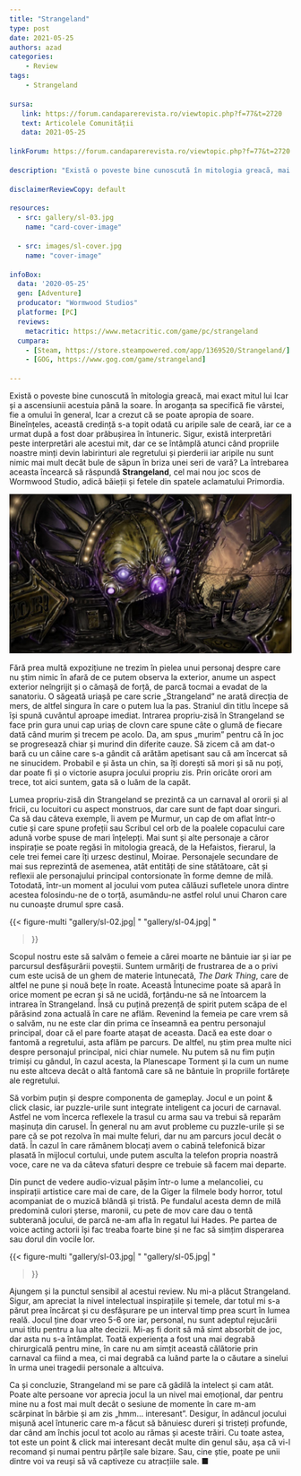 ```yaml
---
title: "Strangeland"
type: post
date: 2021-05-25
authors: azad
categories:
    - Review
tags:
    - Strangeland

sursa:
   link: https://forum.candaparerevista.ro/viewtopic.php?f=77&t=2720
   text: Articolele Comunității
   data: 2021-05-25

linkForum: https://forum.candaparerevista.ro/viewtopic.php?f=77&t=2720

description: "Există o poveste bine cunoscută în mitologia greacă, mai exact mitul lui Icar și a ascensiunii acestuia până la soare. În aroganța sa specifică fie vârstei, fie a omului în general, Icar a crezut că se poate apropia de soare. Bineînțeles, această credință s-a topit odată cu aripile sale de ceară, iar ce a urmat după a fost doar prăbușirea în întuneric. Sigur, există interpretări peste interpretări ale acestui mit, dar ce se întâmplă atunci când propriile noastre minți devin labirinturi ale regretului și pierderii iar aripile nu sunt nimic mai mult decât bule de săpun în briza unei seri de vară?"

disclaimerReviewCopy: default

resources:
  - src: gallery/sl-03.jpg
    name: "card-cover-image"

  - src: images/sl-cover.jpg
    name: "cover-image"

infoBox:
  data: '2020-05-25'
  gen: [Adventure]
  producator: "Wormwood Studios"
  platforme: [PC]
  reviews:
    metacritic: https://www.metacritic.com/game/pc/strangeland
  cumpara:
    - [Steam, https://store.steampowered.com/app/1369520/Strangeland/]
    - [GOG, https://www.gog.com/game/strangeland]

---
```


Există o poveste bine cunoscută în mitologia greacă, mai exact mitul lui Icar și a ascensiunii acestuia până la soare. În aroganța sa specifică fie vârstei, fie a omului în general, Icar a crezut că se poate apropia de soare. Bineînțeles, această credință s-a topit odată cu aripile sale de ceară, iar ce a urmat după a fost doar prăbușirea în întuneric. Sigur, există interpretări peste interpretări ale acestui mit, dar ce se întâmplă atunci când propriile noastre minți devin labirinturi ale regretului și pierderii iar aripile nu sunt nimic mai mult decât bule de săpun în briza unei seri de vară? La întrebarea aceasta încearcă să răspundă **Strangeland**, cel mai nou joc scos de Wormwood Studio, adică băieții și fetele din spatele aclamatului Primordia.

![](gallery/sl-01.jpg)

Fără prea multă expozițiune ne trezim în pielea unui personaj despre care nu știm nimic în afară de ce putem observa la exterior, anume un aspect exterior neîngrijit și o cămașă de forță, de parcă tocmai a evadat de la sanatoriu. O săgeată uriașă pe care scrie „Strangeland” ne arată direcția de mers, de altfel singura în care o putem lua la pas. Straniul din titlu începe să își spună cuvântul aproape imediat. Intrarea propriu-zisă în Strangeland se face prin gura unui cap uriaș de clovn care spune câte o glumă de fiecare dată când murim și trecem pe acolo. Da, am spus „murim” pentru că în joc se progresează chiar și murind din diferite cauze. Să zicem că am dat-o bară cu un câine care s-a gândit că arătăm apetisant sau că am încercat să ne sinucidem. Probabil e și ăsta un chin, sa îți dorești să mori și să nu poți, dar poate fi și o victorie asupra jocului propriu zis. Prin oricâte orori am trece, tot aici suntem, gata să o luăm de la capăt.

Lumea propriu-zisă din Strangeland se prezintă ca un carnaval al ororii și al fricii, cu locuitori cu aspect monstruos, dar care sunt de fapt doar singuri. Ca să dau câteva exemple, îi avem pe Murmur, un cap de om aflat într-o cutie și care spune profeții sau Scribul cel orb de la poalele copacului care adună vorbe spuse de mari înțelepți. Mai sunt și alte personaje a căror inspirație se poate regăsi în mitologia greacă, de la Hefaistos, fierarul, la cele trei femei care îți urzesc destinul, Moirae. Personajele secundare de mai sus reprezintă de asemenea, atât entități de sine stătătoare, cât și reflexii ale personajului principal contorsionate în forme demne de milă. Totodată, într-un moment al jocului vom putea călăuzi sufletele unora dintre acestea folosindu-ne de o torță, asumându-ne astfel rolul unui Charon care nu cunoaște drumul spre casă.

{{< figure-multi
    "gallery/sl-02.jpg| "
    "gallery/sl-04.jpg| "
>}}

Scopul nostru este să salvăm o femeie a cărei moarte ne bântuie iar și iar pe parcursul desfășurării poveștii. Suntem urmăriți de frustrarea de a o privi cum este ucisă de un ghem de materie întunecată, *The Dark Thing*, care de altfel ne pune și nouă bețe în roate. Această Întunecime poate să apară în orice moment pe ecran și să ne ucidă, forțându-ne să ne întoarcem la intrarea în Strangeland. Însă cu puțină prezență de spirit putem scăpa de el părăsind zona actuală în care ne aflăm. Revenind la femeia pe care vrem să o salvăm, nu ne este clar din prima ce înseamnă ea pentru personajul principal, doar că el pare foarte atașat de aceasta. Dacă ea este doar o fantomă a regretului, asta aflăm pe parcurs. De altfel, nu știm prea multe nici despre personajul principal, nici chiar numele. Nu putem să nu fim puțin trimiși cu gândul, în cazul acesta, la Planescape Torment și la cum un nume nu este altceva decât o altă fantomă care să ne bântuie în propriile fortărețe ale regretului.

Să vorbim puțin și despre componenta de gameplay. Jocul e un point & click clasic, iar puzzle-urile sunt integrate inteligent ca jocuri de carnaval. Astfel ne vom încerca reflexele la trasul cu arma sau va trebui să reparăm mașinuța din carusel. În general nu am avut probleme cu puzzle-urile și se pare că se pot rezolva în mai multe feluri, dar nu am parcurs jocul decât o dată. În cazul în care rămânem blocați avem o cabină telefonică bizar plasată în mijlocul cortului, unde putem asculta la telefon propria noastră voce, care ne va da câteva sfaturi despre ce trebuie să facem mai departe.

Din punct de vedere audio-vizual pășim într-o lume a melancoliei, cu inspirații artistice care mai de care, de la Giger la filmele body horror, totul acompaniat de o muzică blândă și tristă. Pe fundalul acesta demn de milă predomină culori șterse, maronii, cu pete de mov care dau o tentă subterană jocului, de parcă ne-am afla în regatul lui Hades. Pe partea de voice acting actorii își fac treaba foarte bine și ne fac să simțim disperarea sau dorul din vocile lor.

{{< figure-multi
    "gallery/sl-03.jpg| "
    "gallery/sl-05.jpg| "
>}}

Ajungem și la punctul sensibil al acestui review. Nu mi-a plăcut Strangeland. Sigur, am apreciat la nivel intelectual inspirațiile și temele, dar totul mi s-a părut prea încărcat și cu desfășurare pe un interval timp prea scurt în lumea reală. Jocul ține doar vreo 5-6 ore iar, personal, nu sunt adeptul rejucării unui titlu pentru a lua alte decizii. Mi-aș fi dorit să mă simt absorbit de joc, dar asta nu s-a întâmplat. Toată experiența a fost una mai degrabă chirurgicală pentru mine, în care nu am simțit această călătorie prin carnaval ca fiind a mea, ci mai degrabă ca luând parte la o căutare a sinelui în urma unei tragedii personale a altcuiva.

Ca și concluzie, Strangeland mi se pare că gâdilă la intelect și cam atât. Poate alte persoane vor aprecia jocul la un nivel mai emoțional, dar pentru mine nu a fost mai mult decât o sesiune de momente în care m-am scărpinat în bărbie și am zis „hmm… interesant”. Desigur, în adâncul jocului mișună acel întuneric care m-a făcut să bănuiesc dureri și tristeți profunde, dar când am închis jocul tot acolo au rămas și aceste trăiri. Cu toate astea, tot este un point & click mai interesant decât multe din genul său, așa că vi-l recomand și numai pentru părțile sale bizare. Sau, cine știe, poate pe unii dintre voi va reuși să vă captiveze cu atracțiile sale. ■
